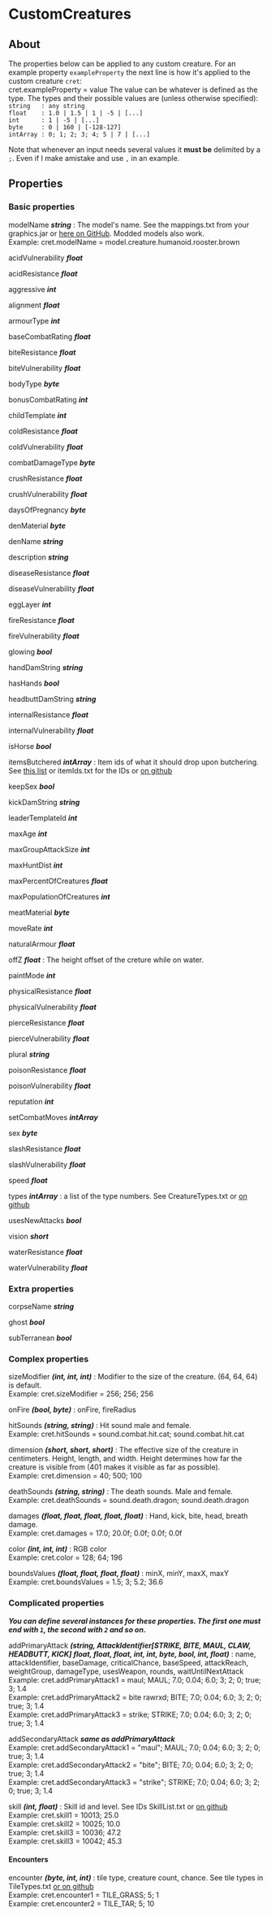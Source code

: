 # CustomCreatures
## About
The properties below can be applied to any custom creature.
For an example property `exampleProperty` the next line is how it's applied
to the custom creature `cret`:
<br>cret.exampleProperty = value
The value can be whatever is defined as the type. The types and their possible values are (unless otherwise specified):
<br>`string   : any string`
<br>`float    : 1.0 | 1.5 | 1 | -5 | [...]`
<br>`int      : 1 | -5 | [...]`
<br>`byte     : 0 | 160 | [-128-127]`
<br>`intArray : 0; 1; 2; 3; 4; 5 | 7 | [...]`

Note that whenever an input needs several values it **must be** delimited by a `;`.
Even if I make amistake and use `,` in an example. 


## Properties

### Basic properties
modelName ***string*** : The model's name. See the mappings.txt from your graphics.jar or
[here on GitHub](https://github.com/Tyoda/CustomCreatures/blob/master/include/mappings.txt).
Modded models also work.
<br>Example: cret.modelName = model.creature.humanoid.rooster.brown

acidVulnerability ***float***

acidResistance ***float***

aggressive ***int***

alignment ***float***

armourType ***int***

baseCombatRating ***float***

biteResistance ***float***

biteVulnerability ***float***

bodyType ***byte***

bonusCombatRating ***int***

childTemplate ***int***

coldResistance ***float***

coldVulnerability ***float***

combatDamageType ***byte***

crushResistance ***float***

crushVulnerability ***float***

daysOfPregnancy ***byte***

denMaterial ***byte***

denName ***string***

description ***string***

diseaseResistance ***float***

diseaseVulnerability ***float***

eggLayer ***int***

fireResistance ***float***

fireVulnerability ***float***

glowing ***bool***

handDamString ***string***

hasHands ***bool***

headbuttDamString ***string***

internalResistance ***float***

internalVulnerability ***float***

isHorse ***bool***

itemsButchered ***intArray*** : Item ids of what it should drop upon butchering. 
See [this list](https://github.com/ago1024/WurmServerModLauncher/wiki/Item-and-creature-ids) or itemIds.txt for the IDs or [on github](https://github.com/Tyoda/CustomCreatures/blob/master/include/itemIDs.txt)

keepSex ***bool***

kickDamString ***string***

leaderTemplateId ***int***

maxAge ***int***

maxGroupAttackSize ***int***

maxHuntDist ***int***

maxPercentOfCreatures ***float***

maxPopulationOfCreatures ***int***

meatMaterial ***byte***

moveRate ***int***

naturalArmour ***float***

offZ ***float*** : The height offset of the creture while on water.

paintMode ***int***

physicalResistance ***float***

physicalVulnerability ***float***

pierceResistance ***float***

pierceVulnerability ***float***

plural ***string***

poisonResistance ***float***

poisonVulnerability ***float***

reputation ***int***

setCombatMoves ***intArray***

sex ***byte***

slashResistance ***float***

slashVulnerability ***float***

speed ***float***

types ***intArray*** : a list of the type numbers. See CreatureTypes.txt or [on github](https://github.com/Tyoda/CustomCreatures/blob/master/include/CreatureTypes.txt)

usesNewAttacks ***bool***

vision ***short***

waterResistance ***float***

waterVulnerability ***float***



### Extra properties
corpseName ***string***

ghost ***bool***

subTerranean ***bool***



### Complex properties

sizeModifier ***(int, int, int)*** : Modifier to the size of the creature.
(64, 64, 64) is default.
<br>Example: cret.sizeModifier = 256; 256; 256

onFire ***(bool, byte)*** : onFire, fireRadius

hitSounds ***(string, string)*** : Hit sound male and female.
<br>Example: cret.hitSounds = sound.combat.hit.cat; sound.combat.hit.cat

dimension ***(short, short, short)*** : The effective size of the creature
in centimeters. Height, length, and width.
Height determines how far the creature is visible from
(401 makes it visible as far as possible). 
<br>Example: cret.dimension = 40; 500; 100

deathSounds ***(string, string)*** : The death sounds. Male and female.
<br>Example: cret.deathSounds = sound.death.dragon; sound.death.dragon

damages ***(float, float, float, float, float)*** : Hand, kick, bite,
head, breath damage.
<br>Example: cret.damages = 17.0; 20.0f; 0.0f; 0.0f; 0.0f

color ***(int, int, int)*** : RGB color
<br>Example: cret.color = 128; 64; 196

boundsValues ***(float, float, float, float)*** : minX, minY, maxX, maxY
<br>Example: cret.boundsValues = 1.5; 3; 5.2; 36.6



### Complicated properties

***You can define several instances for these properties.
The first one must end with `1`, the second with `2` and so on.*** 

addPrimaryAttack ***(string, AttackIdentifier[STRIKE, BITE, MAUL, CLAW, HEADBUTT, KICK]
float, float, float, int, int, byte, bool, int, float)*** :
name, attackIdentifier, baseDamage, criticalChance, baseSpeed, attackReach,
weightGroup, damageType, usesWeapon, rounds, waitUntilNextAttack
<br>Example: cret.addPrimaryAttack1 = maul; MAUL; 7.0; 0.04; 6.0; 3; 2; 0; true; 3; 1.4
<br>Example: cret.addPrimaryAttack2 = bite rawrxd; BITE; 7.0; 0.04; 6.0; 3; 2; 0; true; 3; 1.4
<br>Example: cret.addPrimaryAttack3 = strike; STRIKE; 7.0; 0.04; 6.0; 3; 2; 0; true; 3; 1.4

addSecondaryAttack ***same as addPrimaryAttack***
<br>Example: cret.addSecondaryAttack1 = "maul"; MAUL; 7.0; 0.04; 6.0; 3; 2; 0; true; 3; 1.4
<br>Example: cret.addSecondaryAttack2 = "bite"; BITE; 7.0; 0.04; 6.0; 3; 2; 0; true; 3; 1.4
<br>Example: cret.addSecondaryAttack3 = "strike"; STRIKE; 7.0; 0.04; 6.0; 3; 2; 0; true; 3; 1.4

skill ***(int, float)*** : Skill id and level. See IDs SkillList.txt or [on github](https://github.com/Tyoda/CustomCreatures/blob/master/include/SkillList.txt)
<br>Example: cret.skill1 = 10013; 25.0
<br>Example: cret.skill2 = 10025; 10.0
<br>Example: cret.skill3 = 10036; 47.2
<br>Example: cret.skill3 = 10042; 45.3

#### Encounters

encounter ***(byte, int, int)*** : tile type, creature count, chance. See tile types in TileTypes.txt [or on github](https://github.com/Tyoda/CustomCreatures/blob/master/include/TileTypes.txt)
<br>Example: cret.encounter1 = TILE_GRASS; 5; 1
<br>Example: cret.encounter2 = TILE_TAR; 5; 10